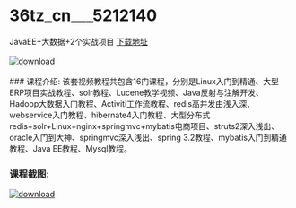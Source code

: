 # 36tz_cn___5212140
JavaEE+大数据+2个实战项目
[下载地址](http://www.36tz.cn/article/5212140 "下载地址")
<br/></br>[![download](http://36tz.cn/muke_img/2020_04_2-55-300x208.png "下载地址")](http://www.36tz.cn/article/5212140 "下载地址")
<br/></br>### 课程介绍:
该套视频教程共包含16门课程，分别是Linux入门到精通、大型ERP项目实战教程、solr教程、Lucene教学视频、Java反射与注解开发、Hadoop大数据入门教程、Activiti工作流教程、redis高并发由浅入深、webservice入门教程、hibernate4入门教程、大型分布式redis+solr+Linux+nginx+springmvc+mybatis电商项目、struts2深入浅出、oracle入门到大神、springmvc深入浅出、spring 3.2教程、mybatis入门到精通教程、Java EE教程、Mysql教程。

 
### 课程截图:
[![download](http://36tz.cn/muke_img/2020_04_1-83.png "下载地址")](http://www.36tz.cn/article/5212140 "下载地址")

